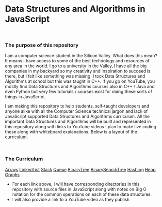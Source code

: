 # Data Structures and Algorithms in JavaScript

<br>

### The purpose of this repository

I am a computer science student in the Silicon Valley. What does this mean? It means I have access to some of the best technology and resources of any area in the world. I go to a university in the Valley, I have all the big companies in my backyard so my creativity and inspiration to succeed is there, but I felt like something was missing. I took Data Structures and Algorithms at school but this was taught in C++. If you go on YouTube, you mostly find Data Structures and Algorithms courses also in C++ / Java and even Python but very few tutorials / courses exist for doing these sorts of things in JavaScript.

I am making this repository to help students, self-taught developers and anyone alike with all the Computer Science technical jargon and lack of JavaScript supported Data Structures and Algorithms curriculum. All the important Data Structures and Algorithms will be built and represented in this repository along with links to YouTube videos I plan to make live coding these along with whiteboard explanations. Below is a layout of the curriculum.

<br>

### The Curriculum

[Arrays](https://www.geeksforgeeks.org/array-data-structure/)
[LinkedList](https://www.geeksforgeeks.org/data-structures/linked-list/)
[Stack](https://www.geeksforgeeks.org/stack-data-structure/)
[Queue](https://www.geeksforgeeks.org/queue-data-structure/)
[BinaryTree](https://www.geeksforgeeks.org/binary-tree-data-structure/)
[BinarySearchTree](https://www.geeksforgeeks.org/binary-search-tree-data-structure/)
[Hashing](https://www.geeksforgeeks.org/hashing-data-structure/)
[Heap](https://www.geeksforgeeks.org/heap-data-structure/)
[Graphs](https://www.geeksforgeeks.org/graph-data-structure-and-algorithms/)

- For each link above, I will have corresponding directories in this repository with source files in JavaScript along with notes on Big O notation for the common operations on each of these data structures.
- I will also provide a link to a YouTube video as they publish
